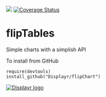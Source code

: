 [![](https://travis-ci.org/Displayr/flipChart.svg?branch=master)](https://travis-ci.org/Displayr/flipChart/)
[![Coverage Status](https://coveralls.io/repos/github/Displayr/flipChart/badge.svg?branch=master)](https://coveralls.io/github/Displayr/flipChart?branch=master)
# flipTables

Simple charts with a simplish API

To install from GitHub
```
require(devtools)
install_github("Displayr/flipChart")
```

[![Displayr logo](https://mwmclean.github.io/img/logo-header.png)](https://www.displayr.com)
